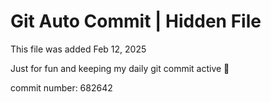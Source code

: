 # Git Auto Commit | Hidden File

This file was added Feb 12, 2025

Just for fun and keeping my daily git commit active 🤪

commit number: 682642
